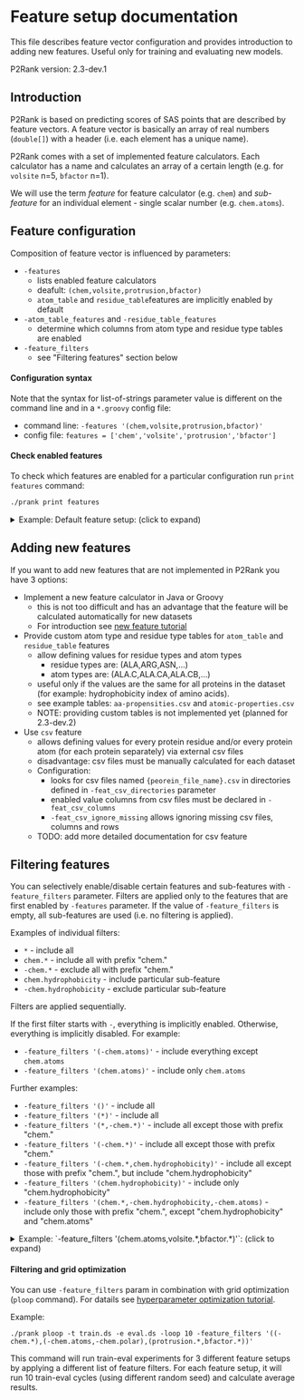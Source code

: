 
# Feature setup documentation

This file describes feature vector configuration and provides introduction to adding new features.
Useful only for training and evaluating new models.

P2Rank version: 2.3-dev.1

## Introduction

P2Rank is based on predicting scores of SAS points that are described by feature vectors.
A feature vector is basically an array of real numbers (`double[]`) with a header (i.e. each element has a unique name).

P2Rank comes with a set of implemented feature calculators.
Each calculator has a name and calculates an array of a certain length (e.g. for `volsite` n=5, `bfactor` n=1).

We will use the term *feature* for feature calculator (e.g. `chem`) and *sub-feature* for an individual element - single scalar number (e.g. `chem.atoms`).


## Feature configuration

Composition of feature vector is influenced by parameters:
              
* `-features` 
    * lists enabled feature calculators    
    * deafult: `(chem,volsite,protrusion,bfactor)` 
    * `atom_table` and `residue_table`features are implicitly enabled by default
* `-atom_table_features` and `-residue_table_features` 
    * determine which columns from atom type and residue type tables are enabled   
* `-feature_filters`
    * see "Filtering features" section below

#### Configuration syntax

Note that the syntax for list-of-strings parameter value is different on the command line and in a `*.groovy` config file:
* command line: `-features '(chem,volsite,protrusion,bfactor)'`
* config file: `features = ['chem','volsite','protrusion','bfactor']`

#### Check enabled features

To check which features are enabled for a particular configuration run `print features` command:
```bash
./prank print features
```

<details>
  <summary>Example: Default feature setup:  (click to expand)</summary>
  
  ```bash
$ ./prank print features
----------------------------------------------------------------------------------------------
 P2Rank 2.3-dev.1
----------------------------------------------------------------------------------------------

Effectively enabled features:

chem
volsite
protrusion
bfactor
atom_table

Effective feature vector header (i.e. enabled sub-features):

 0: chem.hydrophobic
 1: chem.hydrophilic
 2: chem.hydrophatyIndex
 3: chem.aliphatic
 4: chem.aromatic
 5: chem.sulfur
 6: chem.hydroxyl
 7: chem.basic
 8: chem.acidic
 9: chem.amide
10: chem.posCharge
11: chem.negCharge
12: chem.hBondDonor
13: chem.hBondAcceptor
14: chem.hBondDonorAcceptor
15: chem.polar
16: chem.ionizable
17: chem.atoms
18: chem.atomDensity
19: chem.atomC
20: chem.atomO
21: chem.atomN
22: chem.hDonorAtoms
23: chem.hAcceptorAtoms
24: volsite.vsAromatic
25: volsite.vsCation
26: volsite.vsAnion
27: volsite.vsHydrophobic
28: volsite.vsAcceptor
29: volsite.vsDonor
30: protrusion.protrusion
31: bfactor.bfactor
32: atom_table.apRawValids
33: atom_table.apRawInvalids
34: atom_table.atomicHydrophobicity

----------------------------------------------------------------------------------------------
 finished successfully in 0 hours 0 minutes 1.044 seconds
----------------------------------------------------------------------------------------------
  ```
</details>


## Adding new features

If you want to add new features that are not implemented in P2Rank you have 3 options:
* Implement a new feature calculator in Java or Groovy
    * this is not too difficult and has an advantage that the feature will be calculated automatically for new datasets
    * For introduction see [new feature tutorial](new-feature-evaluation-tutorial.md) 
* Provide custom atom type and residue type tables for `atom_table` and `residue_table` features
    * allow defining values for residue types and atom types
        * residue types are: (ALA,ARG,ASN,...)
        * atom types are: (ALA.C,ALA.CA,ALA.CB,...)
    * useful only if the values are the same for all proteins in the dataset (for example: hydrophobicity index of amino acids).
    * see example tables: `aa-propensities.csv` and `atomic-properties.csv`
    * NOTE: providing custom tables is not implemented yet (planned for 2.3-dev.2)
* Use `csv` feature
    * allows defining values for every protein residue and/or every protein atom (for each protein separately) via external csv files
    * disadvantage: csv files must be manually calculated for each dataset  
    * Configuration:
        * looks for csv files named `{peorein_file_name}.csv` in directories defined in `-feat_csv_directories` parameter
        * enabled value columns from csv files must be declared in `-feat_csv_columns`
        * `-feat_csv_ignore_missing` allows ignoring missing csv files, columns and rows
    * TODO: add more detailed documentation for csv feature

## Filtering features

You can selectively enable/disable certain features and sub-features with `-feature_filters` parameter.
Filters are applied only to the features that are first enabled by `-features` parameter.
If the value of `-feature_filters` is empty, all sub-features are used (i.e. no filtering is applied).

Examples of individual filters:

 * `*` - include all
 * `chem.*` - include all with prefix "chem."
 * `-chem.*` - exclude all with prefix "chem."
 * `chem.hydrophobicity` - include particular sub-feature
 * `-chem.hydrophobicity` - exclude particular sub-feature

Filters are applied sequentially.

If the first filter starts with `-`, everything is implicitly enabled. Otherwise, everything is implicitly disabled.
For example:
* `-feature_filters '(-chem.atoms)'` - include everything except `chem.atoms`
* `-feature_filters '(chem.atoms)'` - include only `chem.atoms`


Further examples:

* `-feature_filters '()'` - include all
* `-feature_filters '(*)'` - include all
* `-feature_filters '(*,-chem.*)'` - include all except those with prefix "chem."
* `-feature_filters '(-chem.*)'` - include all except those with prefix "chem."
* `-feature_filters '(-chem.*,chem.hydrophobicity)'` - include all except those with prefix "chem.", but include "chem.hydrophobicity"
* `-feature_filters '(chem.hydrophobicity)'` - include only "chem.hydrophobicity"
* `-feature_filters '(chem.*,-chem.hydrophobicity,-chem.atoms)` - include only those with prefix "chem.", except "chem.hydrophobicity" and "chem.atoms"


<details>
  <summary>Example: `-feature_filters '(chem.atoms,volsite.*,bfactor.*)'`:  (click to expand)</summary>
  
  ```bash
$ ./prank print features -features '(chem,volsite,bfactor)' -feature_filters '(chem.atoms,volsite.*,bfactor.*)'
----------------------------------------------------------------------------------------------
 P2Rank 2.3-dev.1
----------------------------------------------------------------------------------------------

Effectively enabled features (after filtering):

chem
volsite
bfactor

Effective feature vector header (i.e. enabled sub-features):

 0: chem.atoms
 1: volsite.vsAromatic
 2: volsite.vsCation
 3: volsite.vsAnion
 4: volsite.vsHydrophobic
 5: volsite.vsAcceptor
 6: volsite.vsDonor
 7: bfactor.bfactor

----------------------------------------------------------------------------------------------
 finished successfully in 0 hours 0 minutes 1.043 seconds
----------------------------------------------------------------------------------------------
  ```
</details>

#### Filtering and grid optimization

You can use `-feature_filters` param in combination with grid optimization (`ploop` command).
For datails see [hyperparameter optimization tutorial](hyperparameter-optimization-tutorial.md).

Example:
```
./prank ploop -t train.ds -e eval.ds -loop 10 -feature_filters '((-chem.*),(-chem.atoms,-chem.polar),(protrusion.*,bfactor.*))'
```            
This command will run train-eval experiments for 3 different feature setups by applying a different list of feature filters. 
For each feature setup, it will run 10 train-eval cycles (using different random seed) and calculate average results. 
